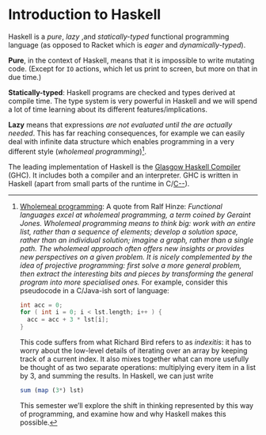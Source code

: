 # Introduction to Haskell

Haskell is a *pure*, *lazy* ,and *statically-typed* functional programming language (as opposed to
Racket which is *eager* and *dynamically-typed*).

**Pure**, in the context of Haskell, means that it is impossible to write mutating code. (Except for
`IO` actions, which let us print to screen, but more on that in due time.)

**Statically-typed**: Haskell programs are checked and types derived at compile time. The type
system is very powerful in Haskell and we will spend a lot of time learning about its different
features/implications.

**Lazy** means that expressions *are not evaluated until the are actually needed*. This has far
reaching consequences, for example we can easily deal with infinite data structure which
enables programming in a very different style (*wholemeal programming*)[^wholemeal].

[^wholemeal]: [Wholemeal programming](https://www.cis.upenn.edu/~cis1940/spring13/lectures/01-intro.html):
    A quote from Ralf Hinze: *Functional languages excel at wholemeal programming, a term coined by
    Geraint Jones. Wholemeal programming means to think big: work with an entire list, rather than a
    sequence of elements; develop a solution space, rather than an individual solution; imagine a
    graph, rather than a single path. The wholemeal approach often offers new insights or provides
    new perspectives on a given problem. It is nicely complemented by the idea of projective
    programming: first solve a more general problem, then extract the interesting bits and pieces by
    transforming the general program into more specialised ones.*
    For example, consider this pseudocode in a C/Java-ish sort of language:
    ```c
    int acc = 0;
    for ( int i = 0; i < lst.length; i++ ) {
      acc = acc + 3 * lst[i];
    }
    ```
    This code suffers from what Richard Bird refers to as *indexitis*: it has to worry about the
    low-level details of iterating over an array by keeping track of a current index. It also mixes
    together what can more usefully be thought of as two separate operations: multiplying every item
    in a list by 3, and summing the results.
    In Haskell, we can just write
    ```haskell
    sum (map (3*) lst)
    ```
    This semester we’ll explore the shift in thinking represented by this way of programming, and
    examine how and why Haskell makes this possible.

The leading implementation of Haskell is the [Glasgow Haskell
Compiler](https://www.haskell.org/ghc/) (GHC). It includes both a compiler and an interpreter. GHC
is written in Haskell (apart from small parts of the runtime in
C/[C--](https://en.wikipedia.org/wiki/C--)).


